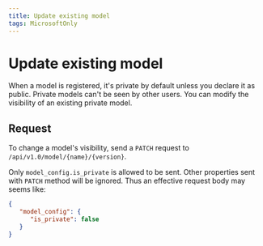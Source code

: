 ```yaml
---
title: Update existing model
tags: MicrosoftOnly
---
```


# Update existing model

When a model is registered, it's private by default unless you declare it as public. Private models can't be seen by other users. You can modify the visibility of an existing private model.

## Request

To change a model's visibility, send a `PATCH` request to `/api/v1.0/model/{name}/{version}`.

Only `model_config.is_private` is allowed to be sent. Other properties sent with `PATCH` method will be ignored. Thus an effective request body may seems like:

```JSON
{
   "model_config": {
      "is_private": false
   }
}
```
